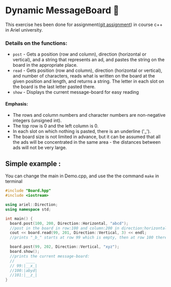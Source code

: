 # Dynamic MessageBoard :newspaper:
This exercise hes been done for assignment([git assignment](https://github.com/cpp-exercises/messageboard-a))  in course c++ in Ariel university.

### Details on the functions:

- `post` - Gets a position (row and column), direction (horizontal or vertical), and a string that represents an ad, and pastes the string on the board in the appropriate place.
- `read` - Gets position (row and column), direction (horizontal or vertical), and number of characters, reads what is written on the board at the given position and length, and returns a string. The letter in each slot on the board is the last letter pasted there.
- `show` - Displays the current message-board for easy reading

#### Emphasis:

- The rows and column numbers and character numbers are non-negative integers (unsigned int).
- The top row is 0 and the left column is 0.
- In each slot on which nothing is pasted, there is an underline ('_').
- The board size is not limited in advance, but it can be assumed that all the ads will be concentrated in the same area - the distances between ads will not be very large.

## Simple example :
You can change the main in Demo.cpp, and use the the command `make` in terminal
```c++
#include "Board.hpp"
#include <iostream>

using ariel::Direction;
using namespace std;

int main() {
  board.post(100, 200, Direction::Horizontal, "abcd"); 
  //post in the board in row:100 and column:200 in direction:horizontal the string "abcd"
  cout << board.read(99, 201, Direction::Vertical, 3) << endl;  
  //prints "_b_" starts at row 99 which is empty, then at row 100 there is "b", then row 101 is empty again, reader in length 3

  board.post(99, 202, Direction::Vertical, "xyz"); 
  board.show();
  //prints the current message-board:
  //     ____
  // 99:|__x_|
  //100:|abyd|
  //101:|__z_|
}
```
